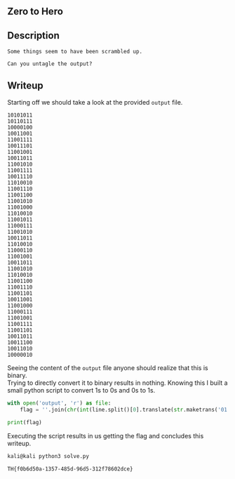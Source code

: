 ## Zero to Hero

## Description
```
Some things seem to have been scrambled up.

Can you untagle the output?
```

## Writeup

Starting off we should take a look at the provided `output` file. <br/>
```
10101011
10110111
10000100
10011001
11001111
10011101
11001001
10011011
11001010
11001111
10011110
11010010
11001110
11001100
11001010
11001000
11010010
11001011
11000111
11001010
10011011
11010010
11000110
11001001
10011011
11001010
11010010
11001100
11001110
11001101
10011001
11001000
11000111
11001001
11001111
11001101
10011011
10011100
10011010
10000010
```

Seeing the content of the `output` file anyone should realize that this is binary. <br/>
Trying to directly convert it to binary results in nothing. Knowing this I built a small python script to convert 1s to 0s and 0s to 1s.  <br/>
```py
with open('output', 'r') as file:
    flag = ''.join(chr(int(line.split()[0].translate(str.maketrans('01', '10')), 2)) for line in file)

print(flag)
```

Executing the script results in us getting the flag and concludes this writeup. <br/>
```sh
kali@kali python3 solve.py 

TH{f0b6d50a-1357-485d-96d5-312f78602dce}
```
